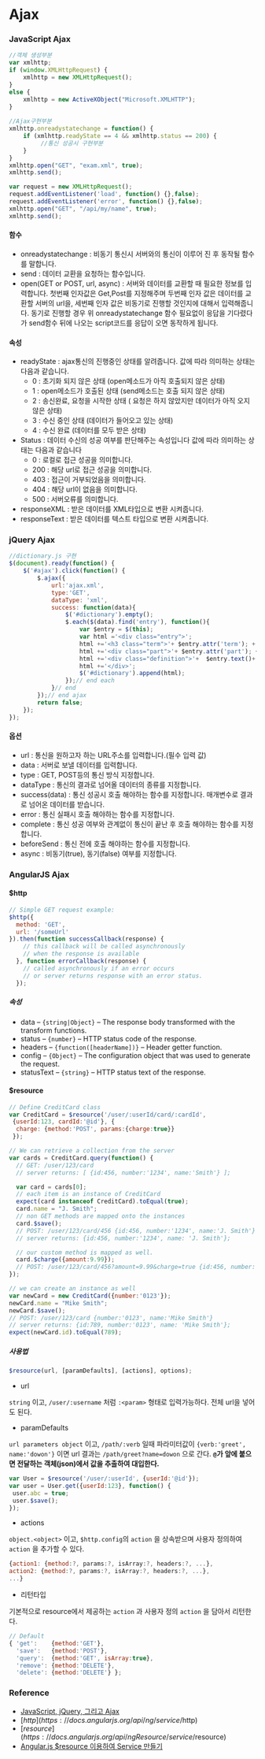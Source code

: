 # Ajax

### JavaScript Ajax

```javascript
//객체 생성부분
var xmlhttp;
if (window.XMLHttpRequest) {
    xmlhttp = new XMLHttpRequest();
} 
else {
    xmlhttp = new ActiveXObject("Microsoft.XMLHTTP");
}
 
//Ajax구현부분
xmlhttp.onreadystatechange = function() {
    if (xmlhttp.readyState == 4 && xmlhttp.status == 200) {
         //통신 성공시 구현부분
    }
}
xmlhttp.open("GET", "exam.xml", true);
xmlhttp.send();
```

```javascript
var request = new XMLHttpRequest();
request.addEventListener('load', function() {},false);
request.addEventListener('error', function() {},false);
xmlhttp.open("GET", "/api/my/name", true);
xmlhttp.send();
```

#### 함수

* onreadystatechange : 비동기 통신시 서버와의 통신이 이루어 진 후 동작될 함수를 말합니다.
* send : 데이터 교환을 요청하는 함수입니다.
* open(GET or POST, url, async) : 서버와 데이터를 교환할 때 필요한 정보를 입력합니다. 첫번째 인자값은 Get,Post를 지정해주며 두번째 인자 값은 데이터를 교환할 서버의 url을, 세번째 인자 값은 비동기로 진행할 것인지에 대해서 입력해줍니다. 동기로 진행할 경우 위 onreadystatechange 함수 필요없이 응답을 기다렸다가 send함수 뒤에 나오는 script코드를 응답이 오면 동작하게 됩니다.

#### 속성

* readyState : ajax통신의 진행중인 상태를 알려줍니다. 값에 따라 의미하는 상태는 다음과 같습니다.
	* 0 : 초기화 되지 않은 상태 (open메소드가 아직 호출되지 않은 상태)
	* 1 : open메소드가 호출된 상태 (send메소드는 호출 되지 않은 상태)
	* 2 : 송신완료, 요청을 시작한 상태 ( 요청은 하지 않았지만 데이터가 아직 오지 않은 상태)
	* 3 : 수신 중인 상태 (데이터가 들어오고 있는 상태)
	* 4 : 수신 완료 (데이터를 모두 받은 상태)
* Status : 데이터 수신의 성공 여부를 판단해주는 속성입니다 값에 따라 의미하는 상태는 다음과 같습니다
	* 0 : 로컬로 접근 성공을 의미합니다.
	* 200 : 해당 url로 접근 성공을 의미합니다.
	* 403 : 접근이 거부되었음을 의미합니다.
	* 404 : 해당 url이 없음을 의미합니다.
	* 500 : 서버오류를 의미합니다.
* responseXML : 받은 데이터를 XML타입으로 변환 시켜줍니다.
* responseText : 받은 데이터를 텍스트 타입으로 변환 시켜줍니다.

### jQuery Ajax

```javascript
//dictionary.js 구현
$(document).ready(function() {
	$('#ajax').click(function() {
		$.ajax({
			url:'ajax.xml',
			type:'GET',
			dataType: 'xml',
			success: function(data){
				$('#dictionary').empty();
				$.each($(data).find('entry'), function(){
					var $entry = $(this);
					var html ='<div class="entry">';
					html +='<h3 class="term">'+ $entry.attr('term'); +'</h3>';
					html +='<div class="part">'+ $entry.attr('part'); +'</div>';
					html +='<div class="definition">'+  $entry.text()+'</div>';
					html +='</div>';
					$('#dictionary').append(html);
				});// end each
			}// end
		});// end ajax
		return false;
	});
});
```

#### 옵션

* url : 통신을 원하고자 하는 URL주소를 입력합니다.(필수 입력 값)
* data : 서버로 보낼 데이터를 입력합니다.
* type : GET, POST등의 통신 방식 지정합니다.
* dataType : 통신의 결과로 넘어올 데이터의 종류를 지정합니다.
* success(data) : 통신 성공시 호출 해야하는 함수를 지정합니다. 매개변수로 결과로 넘어온 데이터를 받습니다.
* error : 통신 실패시 호출 해야하는 함수를 지정합니다.
* complete : 통신 성공 여부와 관계없이 통신이 끝난 후 호출 해야하는 함수를  지정합니다.
* beforeSend : 통신 전에 호출 해야하는 함수를 지정합니다.
* async : 비동기(true), 동기(false) 여부를 지정합니다.

### AngularJS Ajax

#### $http

```javascript
// Simple GET request example:
$http({
  method: 'GET',
  url: '/someUrl'
}).then(function successCallback(response) {
    // this callback will be called asynchronously
    // when the response is available
  }, function errorCallback(response) {
    // called asynchronously if an error occurs
    // or server returns response with an error status.
  });
```

##### 속성

* data – `{string|Object}` – The response body transformed with the transform functions.
* status – `{number}` – HTTP status code of the response.
* headers – `{function([headerName])}` – Header getter function.
* config – `{Object}` – The configuration object that was used to generate the request.
* statusText – `{string}` – HTTP status text of the response.

#### $resource

```javascript
// Define CreditCard class
var CreditCard = $resource('/user/:userId/card/:cardId',
 {userId:123, cardId:'@id'}, {
  charge: {method:'POST', params:{charge:true}}
 });

// We can retrieve a collection from the server
var cards = CreditCard.query(function() {
  // GET: /user/123/card
  // server returns: [ {id:456, number:'1234', name:'Smith'} ];

  var card = cards[0];
  // each item is an instance of CreditCard
  expect(card instanceof CreditCard).toEqual(true);
  card.name = "J. Smith";
  // non GET methods are mapped onto the instances
  card.$save();
  // POST: /user/123/card/456 {id:456, number:'1234', name:'J. Smith'}
  // server returns: {id:456, number:'1234', name: 'J. Smith'};

  // our custom method is mapped as well.
  card.$charge({amount:9.99});
  // POST: /user/123/card/456?amount=9.99&charge=true {id:456, number:'1234', name:'J. Smith'}
});

// we can create an instance as well
var newCard = new CreditCard({number:'0123'});
newCard.name = "Mike Smith";
newCard.$save();
// POST: /user/123/card {number:'0123', name:'Mike Smith'}
// server returns: {id:789, number:'0123', name: 'Mike Smith'};
expect(newCard.id).toEqual(789);
```

##### 사용법

```javascript
$resource(url, [paramDefaults], [actions], options);
```

* url

`string` 이고, `/user/:username` 처럼 `:<param>` 형태로 입력가능하다. 전체 url을 넣어도 된다.

* paramDefaults

`url parameters object` 이고, `/path/:verb` 일때 파라미터값이 `{verb:'greet', name:'dowon'}` 이면 url 결과는 `/path/greet?name=dowon` 으로 간다. **`@`가 앞에 붙으면 전달하는 객체(json)에서 값을 추출하여 대입한다.**

```javascript
var User = $resource('/user/:userId', {userId:'@id'});
var user = User.get({userId:123}, function() {
 user.abc = true;
 user.$save();
});
```

* actions

`object.<object>` 이고, `$http.config`의 `action` 을 상속받으며 사용자 정의하여 `action` 을 추가할 수 있다.

```javascript
{action1: {method:?, params:?, isArray:?, headers:?, ...},
action2: {method:?, params:?, isArray:?, headers:?, ...},
...}
```

* 리턴타입

기본적으로 resource에서 제공하는 `action` 과 사용자 정의 `action` 을 담아서 리턴한다.

```javascript
// Default
{ 'get':    {method:'GET'},
  'save':   {method:'POST'},
  'query':  {method:'GET', isArray:true},
  'remove': {method:'DELETE'},
  'delete': {method:'DELETE'} };
```

### Reference

* [JavaScript, jQuery, 그리고 Ajax](http://www.nextree.co.kr/p9521/)
* [$http](https://docs.angularjs.org/api/ng/service/$http)
* [$resource](https://docs.angularjs.org/api/ngResource/service/$resource)
* [Angular.js $resource 이용하여 Service 만들기](http://mobicon.tistory.com/389)